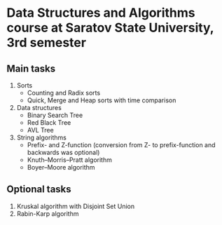 # Data Structures and Algorithms course at Saratov State University, 3rd semester
## Main tasks
1. Sorts
    * Counting and Radix sorts
    * Quick, Merge and Heap sorts with time comparison
2. Data structures
    * Binary Search Tree
    * Red Black Tree
    * AVL Tree
3. String algorithms
    * Prefix- and Z-function (conversion from Z- to prefix-function and backwards was optional)
    * Knuth–Morris–Pratt algorithm
    * Boyer–Moore algorithm
## Optional tasks
1. Kruskal algorithm with Disjoint Set Union
2. Rabin-Karp algorithm
